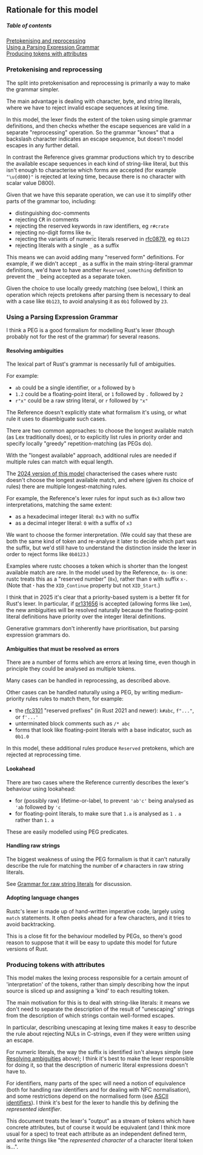 ## Rationale for this model

##### Table of contents

[Pretokenising and reprocessing](#pretokenising-and-reprocessing)\
[Using a Parsing Expression Grammar](#using-a-parsing-expression-grammar)\
[Producing tokens with attributes](#producing-tokens-with-attributes)


### Pretokenising and reprocessing

The split into pretokenisation and reprocessing is primarily a way to make the grammar simpler.

The main advantage is dealing with character, byte, and string literals,
where we have to reject invalid escape sequences at lexing time.

In this model, the lexer finds the extent of the token using simple grammar definitions,
and then checks whether the escape sequences are valid in a separate "reprocessing" operation.
So the grammar "knows" that a backslash character indicates an escape sequence, but doesn't model escapes in any further detail.

In contrast the Reference gives grammar productions which try to describe the available escape sequences in each kind of string-like literal,
but this isn't enough to characterise which forms are accepted
(for example `"\u{d800}"` is rejected at lexing time, because there is no character with scalar value D800).

Given that we have this separate operation, we can use it to simplify other parts of the grammar too,
including:

- distinguishing doc-comments
- rejecting <kbd>CR</kbd> in comments
- rejecting the reserved keywords in raw identifiers, eg `r#crate`
- rejecting no-digit forms like `0x_`
- rejecting the variants of numeric literals reserved in [rfc0879], eg `0b123`
- rejecting literals with a single `_` as a suffix

This means we can avoid adding many "reserved form" definitions.
For example, if we didn't accept `_` as a suffix in the main string-literal grammar definitions,
we'd have to have another `Reserved_something` definition to prevent the `_` being accepted as a separate token.

Given the choice to use locally greedy matching (see below),
I think an operation which rejects pretokens after parsing them is necessary to deal with a case like `0b123`,
to avoid analysing it as `0b1` followed by `23`.


### Using a Parsing Expression Grammar

I think a PEG is a good formalism for modelling Rust's lexer
(though probably not for the rest of the grammar)
for several reasons.


#### Resolving ambiguities

The lexical part of Rust's grammar is necessarily full of ambiguities.

For example:
 - `ab` could be a single identifier, or `a` followed by `b`
 - `1.2` could be a floating-point literal, or `1` followed by `.` followed by `2`
 - `r"x"` could be a raw string literal, or `r` followed by `"x"`

The Reference doesn't explicitly state what formalism it's using,
or what rule it uses to disambiguate such cases.

There are two common approaches:
to choose the longest available match (as Lex traditionally does),
or to explicitly list rules in priority order and specify locally "greedy" repetition-matching (as PEGs do).

With the "longest available" approach, additional rules are needed if multiple rules can match with equal length.

The [2024 version of this model][lexeywan 2024] characterised the cases where rustc doesn't choose the longest available match,
and where (given its choice of rules) there are multiple longest-matching rules.

For example, the Reference's lexer rules for input such as `0x3` allow two interpretations, matching the same extent:
 - as a hexadecimal integer literal: `0x3` with no suffix
 - as a decimal integer literal: `0` with a suffix of `x3`

We want to choose the former interpretation.
(We could say that these are both the same kind of token and re-analyse it later to decide which part was the suffix, but we'd still have to understand the distinction inside the lexer in order to reject forms like `0b0123`.)

Examples where rustc chooses a token which is shorter than the longest available match are rare. In the model used by the Reference, `0x·` is one:
rustc treats this as a "reserved number" (`0x`), rather than `0` with suffix `x·`.
(Note that <b>·</b> has the `XID_Continue` property but not `XID_Start`.)

I think that in 2025 it's clear that a priority-based system is a better fit for Rust's lexer.
In particular, if [pr131656] is accepted (allowing forms like `1em`),
the new ambiguities will be resolved naturally because the floating-point literal definitions have priority over the integer literal definitions.

Generative grammars don't inherently have prioritisation, but parsing expression grammars do.


#### Ambiguities that must be resolved as errors

There are a number of forms which are errors at lexing time, even though in principle they could be analysed as multiple tokens.

Many cases can be handled in reprocessing, as described above.

Other cases can be handled naturally using a PEG, by writing medium-priority rules rules to match them, for example:

- the [rfc3101] "reserved prefixes" (in Rust 2021 and newer): `k#abc`,  `f"..."`, or `f'...'`
- unterminated block comments such as `/* abc`
- forms that look like floating-point literals with a base indicator, such as `0b1.0`

In this model, these additional rules produce `Reserved` pretokens, which are rejected at reprocessing time.


#### Lookahead

There are two cases where the Reference currently describes the lexer's behaviour using lookahead:
- for (possibly raw) lifetime-or-label, to prevent `'ab'c'` being analysed as `'ab` followed by `'c`
- for floating-point literals, to make sure that `1.a` is analysed as `1` `.` `a` rather than `1.` `a`

These are easily modelled using PEG predicates.


#### Handling raw strings

The biggest weakness of using the PEG formalism is that it can't naturally describe the rule for matching the number of `#` characters in raw string literals.

See [Grammar for raw string literals](raw_strings.md) for discussion.


#### Adopting language changes

Rustc's lexer is made up of hand-written imperative code, largely using `match` statements.
It often peeks ahead for a few characters, and it tries to avoid backtracking.

This is a close fit for the behaviour modelled by PEGs,
so there's good reason to suppose that it will be easy to update this model for future versions of Rust.


### Producing tokens with attributes

This model makes the lexing process responsible for a certain amount of 'interpretation' of the tokens,
rather than simply describing how the input source is sliced up and assigning a 'kind' to each resulting token.

The main motivation for this is to deal with string-like literals:
it means we don't need to separate the description of the result of "unescaping" strings from the description of which strings contain well-formed escapes.

In particular, describing unescaping at lexing time makes it easy to describe the rule about rejecting NULs in C-strings, even if they were written using an escape.

For numeric literals, the way the suffix is identified isn't always simple (see [Resolving ambiguities](#resolving-ambiguities) above);
I think it's best to make the lexer responsible for doing it,
so that the description of numeric literal expressions doesn't have to.

For identifiers, many parts of the spec will need a notion of equivalence
(both for handling raw identifiers and for dealing with NFC normalisation),
and some restrictions depend on the normalised form (see [ASCII identifiers]).
I think it's best for the lexer to handle this by defining the <var>represented identifier</var>.

This document treats the lexer's "output" as a stream of tokens which have concrete attributes,
but of course it would be equivalent (and I think more usual for a spec) to treat each attribute as an independent defined term,
and write things like "the <dfn>represented character</dfn> of a character literal token is…".


[rfc0879]: https://rust-lang.github.io/rfcs/0879-small-base-lexing.html
[rfc3101]: https://rust-lang.github.io/rfcs/3101-reserved_prefixes.html

[pr131656]: https://github.com/rust-lang/rust/pull/131656

[ASCII identifiers]: open_questions.md#ascii-identifiers

[lexeywan 2024]: https://mjw.woodcraft.me.uk/2024-lexeywan/open_questions.html#rule-priority
